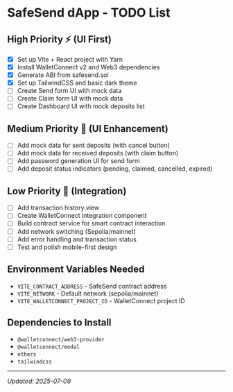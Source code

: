 # SafeSend dApp - TODO List

## High Priority ⚡ (UI First)
- [x] Set up Vite + React project with Yarn
- [x] Install WalletConnect v2 and Web3 dependencies  
- [x] Generate ABI from safesend.sol
- [x] Set up TailwindCSS and basic dark theme
- [ ] Create Send form UI with mock data
- [ ] Create Claim form UI with mock data
- [ ] Create Dashboard UI with mock deposits list

## Medium Priority 🔄 (UI Enhancement)
- [ ] Add mock data for sent deposits (with cancel button)
- [ ] Add mock data for received deposits (with claim button)
- [ ] Add password generation UI for send form
- [ ] Add deposit status indicators (pending, claimed, cancelled, expired)

## Low Priority 🔧 (Integration)
- [ ] Add transaction history view
- [ ] Create WalletConnect integration component
- [ ] Build contract service for smart contract interaction
- [ ] Add network switching (Sepolia/mainnet)
- [ ] Add error handling and transaction status
- [ ] Test and polish mobile-first design

## Environment Variables Needed
- `VITE_CONTRACT_ADDRESS` - SafeSend contract address
- `VITE_NETWORK` - Default network (sepolia/mainnet)
- `VITE_WALLETCONNECT_PROJECT_ID` - WalletConnect project ID

## Dependencies to Install
- `@walletconnect/web3-provider`
- `@walletconnect/modal`
- `ethers`
- `tailwindcss`

---
*Updated: 2025-07-09*